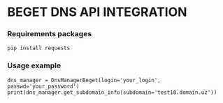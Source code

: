 # BEGET DNS API INTEGRATION

### Requirements packages
```
pip install requests
```

### Usage example
```
dns_manager = DnsManagerBeget(login='your_login', passwd='your_password')
print(dns_manager.get_subdomain_info(subdomain='test10.domain.uz'))
```
